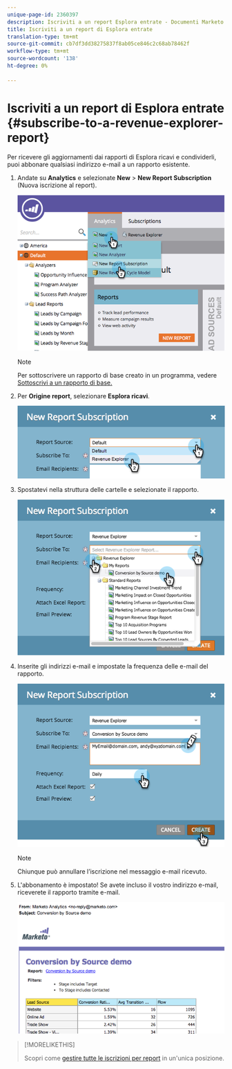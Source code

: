 ```yaml
---
unique-page-id: 2360397
description: Iscriviti a un report Esplora entrate - Documenti Marketo - Documentazione prodotto
title: Iscriviti a un report di Esplora entrate
translation-type: tm+mt
source-git-commit: cb7df3dd38275837f8ab05ce846c2c68ab78462f
workflow-type: tm+mt
source-wordcount: '138'
ht-degree: 0%

---
```



# Iscriviti a un report di Esplora entrate {#subscribe-to-a-revenue-explorer-report}

Per ricevere gli aggiornamenti dai rapporti di Esplora ricavi e condividerli, puoi abbonare qualsiasi indirizzo e-mail a un rapporto esistente.

1. Andate su **Analytics** e selezionate **New** > **New Report Subscription** (Nuova iscrizione al report).

   ![](assets/image2014-9-17-12-3a46-3a20.png)

   >[!NOTE]
   >
   >Per sottoscrivere un rapporto di base creato in un programma, vedere [Sottoscrivi a un rapporto di base.](/help/marketo/product-docs/reporting/basic-reporting/report-subscriptions/subscribe-to-a-basic-report.md)

1. Per **Origine report**, selezionare **Esplora ricavi**.

   ![](assets/image2014-9-17-12-3a47-3a11.png)

1. Spostatevi nella struttura delle cartelle e selezionate il rapporto.

   ![](assets/image2014-9-17-12-3a47-3a17.png)

1. Inserite gli indirizzi e-mail e impostate la frequenza delle e-mail del rapporto.

   ![](assets/image2014-9-17-12-3a47-3a22.png)

   >[!NOTE]
   >
   >Chiunque può annullare l’iscrizione nel messaggio e-mail ricevuto.

1. L&#39;abbonamento è impostato! Se avete incluso il vostro indirizzo e-mail, riceverete il rapporto tramite e-mail.

   ![](assets/image2014-9-17-12-3a47-3a54.png)

>[!MORELIKETHIS]
>
>Scopri come [gestire tutte le iscrizioni per report](/help/marketo/product-docs/reporting/basic-reporting/report-subscriptions/manage-report-subscriptions.md) in un&#39;unica posizione.
